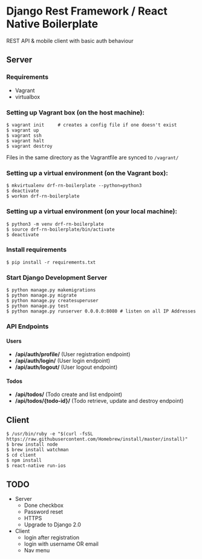 # Django Rest Framework / React Native Boilerplate

REST API & mobile client with basic auth behaviour


## Server

### Requirements
* Vagrant
* virtualbox

### Setting up Vagrant box (on the host machine):
```
$ vagrant init     # creates a config file if one doesn't exist
$ vagrant up
$ vagrant ssh
$ vagrant halt
$ vagrant destroy

```

Files in the same directory as the Vagrantfile are synced to `/vagrant/`

### Setting up a virtual environment (on the Vagrant box):
```
$ mkvirtualenv drf-rn-boilerplate --python=python3
$ deactivate
$ workon drf-rn-boilerplate
```

### Setting up a virtual environment (on your local machine):
```
$ python3 -m venv drf-rn-boilerplate
$ source drf-rn-boilerplate/bin/activate
$ deactivate
```

### Install requirements
```
$ pip install -r requirements.txt
```

### Start Django Development Server
```
$ python manage.py makemigrations
$ python manage.py migrate
$ python manage.py createsuperuser
$ python manage.py test
$ python manage.py runserver 0.0.0.0:8080 # listen on all IP Addresses
```

### API Endpoints

#### Users

* **/api/auth/profile/** (User registration endpoint)
* **/api/auth/login/** (User login endpoint)
* **/api/auth/logout/** (User logout endpoint)


#### Todos

* **/api/todos/** (Todo create and list endpoint)
* **/api/todos/{todo-id}/** (Todo retrieve, update and destroy endpoint)


## Client
```
$ /usr/bin/ruby -e "$(curl -fsSL https://raw.githubusercontent.com/Homebrew/install/master/install)"
$ brew install node
$ brew install watchman
$ cd client
$ npm install
$ react-native run-ios
```

## TODO
* Server
    * Done checkbox
    * Password reset
    * HTTPS
    * Upgrade to Django 2.0
* Client
    * login after registration
    * login with username OR email
    * Nav menu
